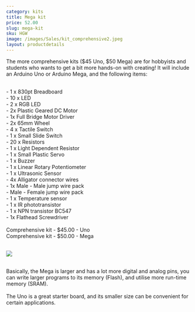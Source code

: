 ```yaml
---
category: kits
title: Mega kit
price: 52.00
slug: mega-kit
sku: HGW
image: /images/Sales/kit_comprehensive2.jpeg
layout: productdetails
---
```


The more comprehensive kits ($45 Uno, $50 Mega) are for hobbyists and students who wants to get a bit more hands-on with creating! It will include an Arduino Uno or Arduino Mega, and the following items:

<br>- 1 x 830pt Breadboard
<br>- 10 x LED
<br>- 2 x RGB LED
<br>- 2x Plastic Geared DC Motor
<br>- 1x Full Bridge Motor Driver
<br>- 2x 65mm Wheel
<br>- 4 x Tactile Switch
<br>- 1 x Small Slide Switch
<br>- 20 x Resistors
<br>- 1 x Light Dependent Resistor
<br>- 1 x Small Plastic Servo
<br>- 1 x Buzzer
<br>- 1 x Linear Rotary Potentiometer
<br>- 1 x Ultrasonic Sensor
<br>- 4x Alligator connector wires
<br>- 1x Male - Male jump wire pack
<br>- Male - Female jump wire pack
<br>- 1 x Temperature sensor
<br>- 1 x IR phototransistor
<br>- 1 x NPN transistor BC547
<br>- 1x Flathead Screwdriver
<br>
<br>Comprehensive kit -	$45.00 - Uno
<br>Comprehensive kit -	$50.00 - Mega

<br><img src="/images/Sales/arduino_comp.png"/>

<br>Basically, the Mega is larger and has a lot more digital and analog pins, you can write larger programs to its memory (Flash), and utilise more run-time memory (SRAM).
<br>
<br>The Uno is a great starter board, and its smaller size can be convenient for certain applications.
